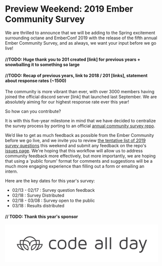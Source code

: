 

# Preview Weekend: 2019 Ember Community Survey


We are thrilled to announce that we will be adding to the Spring excitement surrounding octane and EmberConf 2019 with the release of the fifth annual Ember Community Survey, and as always, we want your input before we go live!


#### //TODO: Huge thank you to 201 created [link] for previous years + snowballing it to something so large

#### //TODO: Recap of previous years, link to 2018 / 201 [links], statement about response rates (~1500)


The community is more vibrant than ever, with over 3000 members having joined the official discord server [link] that launched last September. We are absolutely aiming for our highest response rate ever this year!

So how can you contribute?

It is with this five-year milestone in mind that we have decided to centralize the survey process by porting to an official [annual community survey repo](https://github.com/ember-learn/annual-community-survey). 


We’d like to get as much feedback as possible from the Ember Community before we go live, and we invite you to review [the tentative list of 2019 survey questions](https://github.com/ember-learn/annual-community-survey/blob/master/2019/survey-questions.md) this weekend and submit any feedback on the repo's [issues page](https://github.com/ember-learn/annual-community-survey/issues). We're hoping that this workflow will allow us to address community feedback more effectively, but more importantly, we are hoping that using a 'public forum' format for comments and suggestions will be a much more engaging experience than filling out a form or emailing an intern.


Here are the key dates for this year's survey: 
* 02/13 - 02/17 : Survey question feedback
* 02/18 : Survey Distributed
* 02/18 - 03/08 : Survey open to the public
* 03/18 : Results distributed



#### // TODO: Thank this year's sponsor

![](cad-right.svg)


